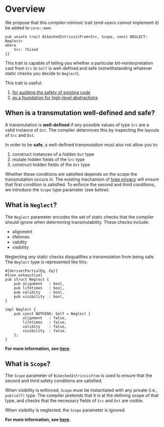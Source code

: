 # Overview

We propose that this *compiler-intrinsic* trait (end-users *cannot* implement it) be added to `core::mem`:
```rust,ignore
pub unsafe trait BikeshedIntrinsicFrom<Src, Scope, const NEGLECT: Neglect>
where
    Src: ?Sized
{}
```

This trait is capable of telling you whether a particular bit-reinterpretation cast from `Src` to `Self` is well-defined and safe (notwithstanding whatever static checks you decide to `Neglect`).

This trait is useful:
1. [for auditing the safety of existing code](./use-case-auditing.md)
2. [as a foundation for high-level abstractions](./use-case-abstraction.md)


## When is a transmutation well-defined and safe?
A transmutation is **well-defined** if *any* possible values of type `Src` are a valid instance of `Dst`. The compiler determines this by inspecting the layouts of `Src` and `Dst`.

In order to be **safe**, a well-defined transmutation must also not allow you to:
1. construct instances of a hidden `Dst` type
2. mutate hidden fields of the `Src` type
3. construct hidden fields of the `Dst` type

Whether these conditions are satisfied depends on the scope the transmutation occurs in. The existing mechanism of [type privacy](https://rust-lang.github.io/rfcs/2145-type-privacy.html) will ensure that first condition is satisfied. To enforce the second and third conditions, we introduce the `Scope` type parameter (see below). 

## What is `Neglect`?
The `Neglect` parameter encodes the set of static checks that the compiler should ignore when determining transmutability. These checks include:
- alignment
- lifetimes
- validity
- visibility

Neglecting *any* static checks disqualifies a transmutation from being safe. The `Neglect` type is represented like this:
```rust,ignore
#[derive(PartialEq, Eq)]
#[non_exhaustive]
pub struct Neglect {
    pub alignment   : bool,
    pub lifetimes   : bool,
    pub validity    : bool,
    pub visibility  : bool,
}

impl Neglect {
    pub const NOTHING: Self = Neglect {
        alignment   : false,
        lifetimes   : false,
        validity    : false,
        visibility  : false,
    };
}
```

**For more information, see [here](neglect.md).**

## What is `Scope`?
The `Scope` parameter of `BikeshedIntrinsicFrom` is used to ensure that the second and third safety conditions are satisfied.

When visibility is enforced, `Scope` must be instantiated with any private (i.e., `pub(self)` type. The compiler pretends that it is at the defining scope of that type, and checks that the necessary fields of `Src` and `Dst` are visible.

When visibility is neglected, the `Scope` parameter is ignored.

**For more information, see [here](scope.md).**